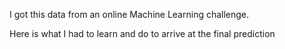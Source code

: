 I got this data from an online Machine Learning challenge.

Here is what I had to learn and do to arrive at the final prediction
